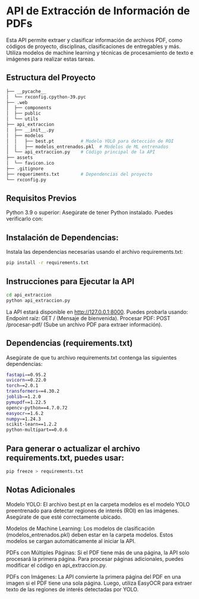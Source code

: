 # API de Extracción de Información de PDFs
Esta API permite extraer y clasificar información de archivos PDF, como códigos de proyecto, disciplinas, clasificaciones de entregables y más. Utiliza modelos de machine learning y técnicas de procesamiento de texto e imágenes para realizar estas tareas.

## Estructura del Proyecto
```bash
├── __pycache__
│  └── rxconfig.cpython-39.pyc
├── .web
│  ├── components
│  ├── public
│  └── utils
├── api_extraccion
│  ├── __init__.py
│  ├── modelos
│  │   ├── best.pt          # Modelo YOLO para detección de ROI
│  │   ├── modelos_entrenados.pkl  # Modelos de ML entrenados
│  └── api_extraccion.py    # Código principal de la API
├── assets
│  └── favicon.ico
├── .gitignore
├── requeriments.txt        # Dependencias del proyecto
└── rxconfig.py
```

## Requisitos Previos
Python 3.9 o superior: Asegúrate de tener Python instalado. Puedes verificarlo con:


## Instalación de Dependencias:
Instala las dependencias necesarias usando el archivo requirements.txt:
```bash
pip install -r requirements.txt
```

## Instrucciones para Ejecutar la API
```bash
cd api_extraccion
python api_extraccion.py
```

La API estará disponible en http://127.0.0.1:8000. Puedes probarla usando:
Endpoint raíz: GET / (Mensaje de bienvenida).
Procesar PDF: POST /procesar-pdf/ (Sube un archivo PDF para extraer información).

## Dependencias (requirements.txt)
Asegúrate de que tu archivo requirements.txt contenga las siguientes dependencias:
```bash
fastapi==0.95.2
uvicorn==0.22.0
torch==2.0.1
transformers==4.30.2
joblib==1.2.0
pymupdf==1.22.5
opencv-python==4.7.0.72
easyocr==1.6.2
numpy==1.24.3
scikit-learn==1.2.2
python-multipart==0.0.6
```

## Para generar o actualizar el archivo requirements.txt, puedes usar:
```bash
pip freeze > requirements.txt
```

## Notas Adicionales

Modelo YOLO:
El archivo best.pt en la carpeta modelos es el modelo YOLO preentrenado para detectar regiones de interés (ROI) en las imágenes. Asegúrate de que esté correctamente ubicado.

Modelos de Machine Learning:
Los modelos de clasificación (modelos_entrenados.pkl) deben estar en la carpeta modelos. Estos modelos se cargan automáticamente al iniciar la API.

PDFs con Múltiples Páginas:
Si el PDF tiene más de una página, la API solo procesará la primera página. Para procesar páginas adicionales, puedes modificar el código en api_extraccion.py.

PDFs con Imágenes:
La API convierte la primera página del PDF en una imagen si el PDF tiene una sola página. Luego, utiliza EasyOCR para extraer texto de las regiones de interés detectadas por YOLO.
